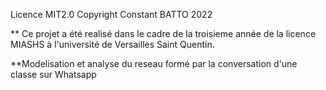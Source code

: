 Licence MIT2.0
Copyright Constant BATTO 2022

** Ce projet a été realisé dans le cadre de la troisieme année de la licence MIASHS à l'université de Versailles Saint Quentin.

**Modelisation et analyse du reseau formé par la conversation d'une classe sur Whatsapp
